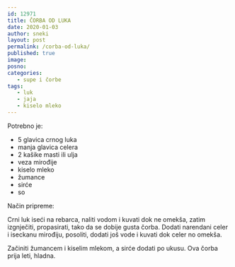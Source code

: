 ```yaml
---
id: 12971
title: ČORBA OD LUKA
date: 2020-01-03
author: sneki
layout: post
permalink: /corba-od-luka/
published: true
image: 
posno: 
categories:
   - supe i čorbe
tags:
   - luk
   - jaja
   - kiselo mleko
---
```

Potrebno je:

* 5 glavica crnog luka
* manja glavica celera
* 2 kašike masti ili ulja
* veza mirođije
* kiselo mleko
* žumance
* sirće
* so

Način pripreme:

Crni luk iseći na rebarca, naliti vodom i kuvati dok ne omekša, zatim izgnječiti, propasirati, tako da se dobije gusta čorba. Dodati narendani celer i iseckanu mirođiju, posoliti, dodati još vode i kuvati dok celer no omekša. 

Začiniti žumancem i kiselim mlekom, a sirće dodati po ukusu. Ova čorba prija leti, hladna.

  

